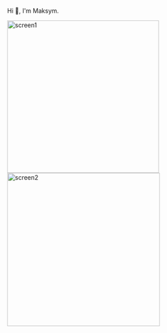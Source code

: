 Hi 👋, I'm Maksym.

<img width="350" alt="screen1" src="https://github.com/MaksymVovk7/GamblingApplication/assets/37120181/ffc4a1e6-fb6f-4746-bfc8-be204e707dc2">
<img width="352" alt="screen2" src="https://github.com/MaksymVovk7/GamblingApplication/assets/37120181/6f7d7405-8d60-4bd9-851f-503f1f0d5fe8">
